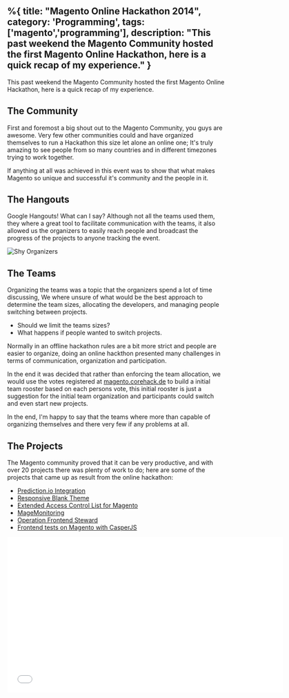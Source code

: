 %{
title: "Magento Online Hackathon 2014",
category: 'Programming',
tags: ['magento','programming'],
description: "This past weekend the Magento Community hosted the first Magento Online Hackathon, here is a quick recap of my experience."
}
---

This past weekend the Magento Community hosted the first Magento Online Hackathon, here is a quick recap of my experience.

## The Community

First and foremost a big shout out to the Magento Community, you guys are awesome. Very few other communities could and have organized themselves to run a Hackathon this size let alone an online one; It's truly amazing to see people from so many countries and in different timezones trying to work together.

If anything at all was achieved in this event was to show that what makes Magento so unique and successful it's community and the people in it.

## The Hangouts

Google Hangouts! What can I say? Although not all the teams used them, they where a great tool to facilitate communication with the teams, it also allowed us the organizers to easily reach people and broadcast the progress of the projects to anyone tracking the event.

<!-- Insert Vinai's picture covering his eyes -->

![Shy Organizers](https://pbs.twimg.com/media/BfQCyAaCAAA8fF7.jpg)

## The Teams

Organizing the teams was a topic that the organizers spend a lot of time discussing, We where unsure of what would be the best approach to determine the team sizes, allocating the developers, and managing people switching between projects.

- Should we limit the teams sizes?
- What happens if people wanted to switch projects.

Normally in an offline hackathon rules are a bit more strict and people are easier to organize, doing an online hackthon presented many challenges in terms of communication, organization and participation.

In the end it was decided that rather than enforcing the team allocation, we would use the votes registered at [magento.corehack.de](magento.corehack.de) to build a initial team rooster based on each persons vote, this initial rooster is just a suggestion for the initial team organization and participants could switch and even start new projects.

In the end, I'm happy to say that the teams where more than capable of organizing themselves and there very few if any problems at all.

## The Projects

The Magento community proved that it can be very productive, and with over 20 projects there was plenty of work to do; here are some of the projects that came up as result from the online hackathon:

- [Prediction.io Integration](https://github.com/magento-hackathon/Implement-Module-for-prediction.io)
- [Responsive Blank Theme](https://github.com/tim-bezhashvyly/rank)
- [Extended Access Control List for Magento](https://github.com/magento-hackathon/Loewenstark_Acl)
- [MageMonitoring](https://github.com/magento-hackathon/Hackathon_MageMonitoring)
- [Operation Frontend Steward](https://github.com/magento-hackathon/operation-frontend-steward)
- [Frontend tests on Magento with CasperJS](https://github.com/magento-hackathon/hackathon-casperjs)

<!-- Add list of the projects and progress, with commit history too -->

<iframe width="640" height="360" src="//www.youtube.com/embed/o7Vgc8RgzLw?feature=player_embedded" frameborder="0" allowfullscreen></iframe>
